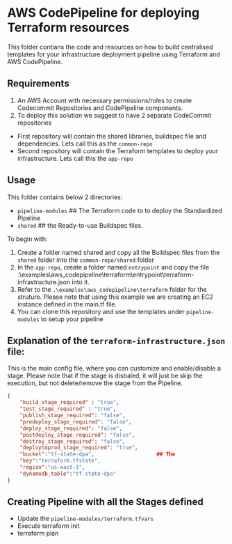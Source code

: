 # AWS CodePipeline for deploying Terraform resources
This folder contians the code and resources on how to build centralised templates for your infrastructure deployment pipeline using Terraform and AWS CodePipeline.

## Requirements
1. An AWS Account with necessary permissions/roles to create Codecommit Repositories and CodePipeline components.
2. To deploy this solution we suggest to have 2 separate CodeCommit repositories
 * First repository will contain the shared libraries, buildspec file and dependencies. Lets call this as the `common-repo`
 * Second repository will contain the Terraform templates to deploy your infrastructure. Lets call this the `app-repo`

## Usage
This folder contains below 2 directories:
 * `pipeline-modules`   ## The Terraform code to to deploy the Standardized Pipeline
 * `shared`             ## the Ready-to-use Buildspec files.

To begin with:
1. Create a folder named shared and copy all the Buildspec files from the `shared` folder into the `common-repo/shared` folder
2. In the `app-repo`, create a folder named `entrypoint` and copy the file .\examples\aws_codepipeline\terraform\entrypoint\terraform-infrastructure.json into it.
3. Refer to the `.\examples\aws_codepipeline\terraform` folder for the struture. Please note that using this example we are creating an EC2 instance defined in the main.tf file.
4. You can clone this repository and use the templates under `pipeline-modules` to setup your pipeline


## Explanation of the `terraform-infrastructure.json` file:
This is the main config file, where you can customize and enable/disable a stage. Please note that if the stage is disbaled, it will just be skip the execution, but not delete/remove the stage from the Pipeline.
```json
{   
    "build_stage_required" : "true",
    "test_stage_required" : "true",
    "publish_stage_required": "false",
    "predeploy_stage_required": "false",
    "deploy_stage_required": "false",
    "postdeploy_stage_required": "false",
    "destroy_stage_required": "false",
    "deploytoprod_stage_required": "true",
    "bucket":"tf-state-dpa",                    ## The 
    "key":"terraform.tfstate",
    "region":"us-east-1",
    "dynamodb_table":"tf-state-dpa"
}
```

## Creating Pipeline with all the Stages defined
* Update the `pipeline-modules/terraform.tfvars` 
* Execute terraform init
* terraform plan
